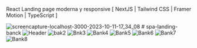 React Landing page moderna y responsive [ NextJS | Tailwind CSS | Framer Motion | TypeScript ]



![screencapture-localhost-3000-2023-10-11-17_34_08](https://github.com/ratasi/landing-page-bank/assets/16082370/27071d9d-78cd-43dc-99cc-75f07b910cac)
#   s p a - l a n d i n g - b a n c k 
 
 ![Header](https://github.com/cristian-santana/spa-landing-banck/assets/84883843/313b2412-4a14-4570-8222-691e346c7108)
![bak2](https://github.com/cristian-santana/spa-landing-banck/assets/84883843/6e7dec0f-13d5-48a6-bebf-2e6653dde91e)
![Bnk3](https://github.com/cristian-santana/spa-landing-banck/assets/84883843/708eca02-cac4-42cb-bc82-7f04bf07b541)
![Bank4](https://github.com/cristian-santana/spa-landing-banck/assets/84883843/3bafea94-6a71-4d1c-8fe6-b94f589b9de5)
![Bank5](https://github.com/cristian-santana/spa-landing-banck/assets/84883843/91490883-7082-4d68-98b9-9a008f0d3fa3)
![Bank6](https://github.com/cristian-santana/spa-landing-banck/assets/84883843/75f2d016-4dbc-434c-bf40-771fa8e90807)
![Bank7](https://github.com/cristian-santana/spa-landing-banck/assets/84883843/40954583-c0ae-4cea-a689-eeec75970e52)
![Bank8](https://github.com/cristian-santana/spa-landing-banck/assets/84883843/a99849b0-d2e4-4a8a-af45-78e2189a720b)
